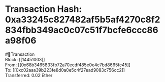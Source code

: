 
Transaction Hash: 0xa33245c827482af5b5af4270c8f2834fbb349ac0c07c51f7bcfe6ccc86a98f06
====================================================================================
  
#💸Transaction  
Block: [[14451003]]  
From: [[0x68b3465833fb72a70ecdf485e0e4c7bd8665fc45]]  
To: [[0xc02aaa39b223fe8d0a0e5c4f27ead9083c756cc2]]  
Transferred: 0.02 Ether